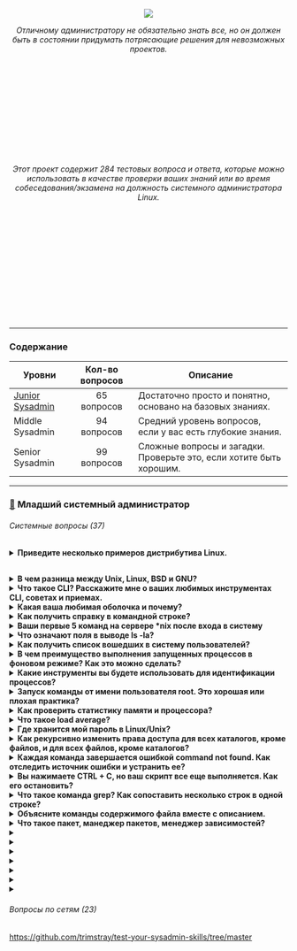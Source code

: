 <p align="center">
<img src="https://github.com/ikozhuhar/sysadmin_skills/blob/main/img/sysadmin_preview.png">
</p>

<p align="center">
<i>Отличному администратору не обязательно знать все, но он должен быть в состоянии придумать потрясающие решения для невозможных проектов.</i>
</p>

<p align="center" style="margin-top: 200px;">
<i>Этот проект содержит 284 тестовых вопроса и ответа, которые можно использовать в качестве проверки ваших знаний или во время собеседования/экзамена на ​​должность системного администратора Linux.</i>
</p>

<div style="padding: 100px;"></div>
<hr>

### Содержание

| Уровни | Кол-во вопросов | Описание |
| ---------- | :---: | ----------- |
| [Junior Sysadmin](#1) | 65 вопросов | Достаточно просто и понятно, основано на базовых знаниях. |
| Middle Sysadmin | 94 вопросов | Средний уровень вопросов, если у вас есть глубокие знания. |
| Senior Sysadmin | 99 вопросов | Сложные вопросы и загадки. Проверьте это, если хотите быть хорошим. |

<hr>

### [:large_blue_diamond:](#toc) <a name='1'>Младший системный администратор</a>

###### Системные вопросы (37)

<details style="margin-bottom: 30px;">
   <p><summary><b>Приведите несколько примеров дистрибутива Linux.</b></summary></p>

   1. **Ubuntu** — один из самых популярных и дружелюбных для новичков дистрибутивов, основанный на Debian.
   2. **Debian** — стабильный и универсальный дистрибутив, который служит основой для многих других.
   3. **Fedora** — дистрибутив, ориентированный на использование новейших технологий с фокусом на разработчиков.
   4. **Arch Linux** — дистрибутив для опытных пользователей, предоставляющий полную свободу в настройке системы.
   5. **Linux Mint** — дистрибутив, ориентированный на пользователей, привыкших к Windows, с простым и понятным интерфейсом.

[Популярные дистрибутивы Linux](https://blog.skillfactory.ru/glossary/linux/)

</details>




<details>
   <p><summary><b>В чем разница между Unix, Linux, BSD и GNU?</b></summary></p>

<b>GNU</b> на самом деле не является ОС. Это скорее набор правил или философий, регулирующих свободное программное обеспечение, которые в то же время породили множество инструментов при попытке создать ОС. Таким образом, инструменты GNU — это, по сути, открытые версии инструментов, которые уже существовали, но были переопределены, чтобы соответствовать принципам открытого программного обеспечения. <i>GNU/Linux представляет собой совокупность этих инструментов и ядра Linux</i>, образующую полноценную операционную систему, но существуют и другие GNU, например. GNU/Hurd.

<b>Unix и BSD</b> — это «старые» реализации POSIX, которые имеют различные уровни «закрытого исходного кода». Unix обычно имеет полностью закрытый исходный код, но существует столько же разновидностей Unix, сколько и Linux (если не больше). BSD обычно не считается «открытой», но на момент выпуска она считалась очень открытой. Его лицензирование также позволяло коммерческое использование с гораздо меньшими ограничениями, чем допускали более «открытые» лицензии того времени.

<b>Linux</b> — новейший из четырех. Строго говоря, это «просто ядро»; однако в целом она рассматривается как полноценная операционная система в сочетании с GNU Tools и несколькими другими основными компонентами.

Главные руководящие различия между ними заключаются в их идеалах. Unix, Linux и BSD реализуют разные идеалы. Все они соответствуют POSIX и в основном взаимозаменяемы. Некоторые из одних и тех же проблем они решают по-разному. Таким образом, кроме идеалов и способа реализации стандартов POSIX, разницы мало.
</details>




<details>
   <p><summary><b>Что такое CLI? Расскажите мне о ваших любимых инструментах CLI, советах и ​​приемах.</b></summary></p>

   <b>CLI</b> — это аббревиатура от «Интерфейс командной строки» или «Интерпретатор командного языка». Командная строка — один из самых мощных способов управления вашей системой/компьютером.

   В Unix-подобных системах <b>CLI</b> — это интерфейс, с помощью которого пользователь может вводить команды для выполнения системой. Интерфейс командной строки очень мощный, но не очень устойчив к ошибкам.

   <b>CLI</b> позволяет вам гораздо более точно манипулировать внутренними компонентами вашей системы и кодом. Он предлагает большую гибкость и контроль, чем графический интерфейс, независимо от того, какая ОС используется. Многие программы, которые вы, возможно, захотите использовать в своем программном обеспечении, размещенном, например, на Github, также требуют запуска некоторых команд в <b>CLI</b>, чтобы запустить их.

   <b>Мои любимые инструменты</b>
   
   1. `screen` — бесплатный мультиплексор терминала, я могу начать сеанс, и мои терминалы будут сохранены, даже если соединение потеряно, поэтому вы можете возобновить его позже или из дома.
   2. `ssh` — самая ценная команда для изучения, я могу использовать ее для некоторых удивительных вещей.
   3. `vi/vim` — самый популярный и мощный текстовый редактор, он универсальный, работает очень быстро даже с большими файлами.
   4. `bash-completion` — содержит ряд предопределённых правил завершения для оболочки.  

   <b>Советы и хаки</b>

- `!*` - все аргументы последней команды
- `!!` - вся последняя команда
- `!ssh` - последняя команда, начинающаяся с ssh
</details>




<details>
<p><summary><b>Какая ваша любимая оболочка и почему?</b></summary></p>

Нет однозначного мнения о любимой оболочке для Linux. Несколько вариантов, которые мне известны:

- **Bash**. Самая распространённая оболочка Linux, установлена по умолчанию в большинстве систем. Поддерживает различные сокращения и переменные, операторы цикла, контроль и подстановку вывода результатов, автодополнение имён файлов и каталогов.
- **Zsh**. Более гибкая и настраиваемая оболочка, популярная среди продвинутых пользователей. Имеет большое количество встроенных функций и поддерживает широкий спектр плагинов и тем.
- **Fish**. Подходит тем, кому нужен интерактивный терминал без особых настроек. В этой оболочке легко добавлять, удалять и использовать псевдонимы команд, а также настраивать приглашение и цветовую схему. Выбор любимой оболочки зависит от личных предпочтений и потребностей пользователя.
</details>



<details>
<p><summary><b>Как получить справку в командной строке?</b></summary></p>

Чтобы получить справку в командной строке Linux, можно использовать следующие команды:

- **help**. Предоставляет информацию о встроенных командах оболочки. Синтаксис: `help [команда]`. Например, чтобы узнать о команде cd, нужно ввести: `help cd`.
- **man**. Это сокращение от «manual» (руководство). Базовый синтаксис: `man [команда]`. Например, чтобы узнать о команде ls, нужно написать: `man ls`.
- **info**. Служит для получения более детализированной информации о командах, особенно для программ GNU. Базовый синтаксис: `info [команда]`. Например, чтобы узнать о ls, нужно ввести: `info ls`.
</details>



<details>
<p><summary><b>Ваши первые 5 команд на сервере *nix после входа в систему</b></summary></p>

- `w` — много полезной информации о времени безотказной работы сервера
- `top` — можно увидеть все запущенные процессы, а затем отсортировать их по ЦП, использованию памяти и т. д.
- `netstat` — узнать, какой порт и IP-адрес прослушивает ваш сервер и какие процессы их используют
- `df` — сообщает об объеме доступного дискового пространства, используемого файловыми системами
- `history` — сообщает, что ранее было запущено пользователем, к которому вы подключены в данный момент
</details>



<details>
<p><summary><b>Что означают поля в выводе ls -la?</b></summary></p>

В порядке вывода:

```
-rwxrw-r--    1    root   root 2048    Jan 13 07:11 db.dump
```

- права доступа к файлу,
- количество ссылок,
- имя владельца,
- группа владельцев,
- размер файла,
- время последнего изменения,
- имя файла/каталога

Права доступа к файлам отображаются следующим образом:

первый символ `-` или `l` или `d`, `d` обозначает каталог, a `-` представляет файл, `l` - это символическая ссылка (или мягкая ссылка) - специальный тип файла

три набора символов, три раза, обозначающие разрешения для владельца, группы и других:

- `r` = чтение
- `w` = запись
- `x` = исполнение

В нашем примере -rwxrw-r-- это означает, что отображается следующая строка:

- обычный файл (отображается как `-`)
- доступен для чтения, записи и выполнения владельцем (`rwx`)
- доступен только для чтения и записи группой (`rw-`)
- доступен только для чтения другими (`r--`)
</details>




<details>
<p><summary><b>Как получить список вошедших в систему пользователей?</b></summary></p>

Для получения сводки о вошедших в систему пользователях, включая каждое имя пользователя, к которому подключены пользователи терминала, дату/время входа в систему и, возможно, компьютер, с которого они выполняют подключение, введите:

```
# Команда использует файлы /var/run/utmp и /var/log/wtmp для получения подробной информации.
who
```

Для получения подробной информации, включая имя пользователя, терминал, IP-номер исходного компьютера, время начала входа, время простоя, циклы ЦП процесса, циклы ЦП задания и текущую запущенную команду, введите:

```
# Команда использует /var/run/utmp и их процессы /proc.
w
```

Также важно для отображения списка последних вошедших в систему пользователей, введите:

```
# Команда использует /var/log/wtmp.
last
```

**Полезные ресурсы:** [4 способа определить, кто вошел в систему Linux](https://www.thegeekstuff.com/2009/03/4-ways-to-identify-who-is-logged-in-on-your-linux-system/)
</details>




<details>
<p><summary><b>В чем преимущество выполнения запущенных процессов в фоновом режиме? Как это можно сделать?</b></summary></p>

Самым значительным преимуществом выполнения запущенного процесса в фоновом режиме является то, что вы можете выполнять любую другую задачу одновременно, пока другие процессы работают в фоновом режиме. Таким образом, больше процессов могут быть завершены в фоновом режиме, пока вы работаете над другими процессами. Этого можно добиться, добавив специальный символ `&` в конце команды.

Обычно приложения, которые выполняются слишком долго и не требуют взаимодействия с пользователем, отправляются в фоновый режим, чтобы мы могли продолжить работу в терминале.

Например, если вы хотите загрузить что-то в фоновом режиме, вы можете:
```
wget https://url-to-download.com/download.tar.gz &
```

При запуске указанной выше команды вы получите следующий вывод:
```
[1] 2203
```

Здесь `1` — серийный номер задания, а `2203` — PID задания.

Вы можете увидеть задания, работающие в фоновом режиме, с помощью следующей команды:
```
jobs
```

При запуске задания в фоновом режиме выводится PID задания. Вы можете завершить задание, работающее в фоновом режиме, с помощью следующей команды:

```
kill PID
```

Замените PID на PID задания. Если у вас запущено только одно задание, вы можете перевести его на передний план с помощью:

```
fg
```

Если у вас запущено несколько задач в фоновом режиме, вы можете перевести любую задачу на передний план с помощью:

```
fg %#
```

Замените `#` на серийный номер задания.

**Полезные ресурсы:**
1. [Запустить процесс Unix в фоновом режиме](https://servicenow.iu.edu/kb?id=kb_article_view&sysparm_article=KB0026038)
2. [Каковы преимущества работы приложений в фоновом режиме?](https://unix.stackexchange.com/questions/162186/what-is-are-the-advantages-of-running-applications-in-backgound)


</details>




<details>
<p><summary><b>Какие инструменты вы будете использовать для идентификации процессов?</b></summary></p>

Чтобы идентифицировать процессы в Linux, можно использовать следующие методы:

- **Использование файловой системы /proc**. В ней хранятся директории, названия которых соответствуют идентификаторам PID. Каждая из них описывает конкретный процесс, запущенный в ОС. Название процесса хранится в файле comm.
- **Использование утилит top и glances**. Утилита top отображает постоянно обновляемую сводную информацию о процессах и операционной системе. В колонках PID и COMMAND записаны идентификаторы процессов и названия, которые им соответствуют. Инструмент glances предоставляет полный обзор системных ресурсов в удобном и интерактивном интерфейсе.
- **Использование команды ps**. По умолчанию команда ps выводит на экран информацию только о текущих запущенных процессах. Однако у неё есть опции, которые позволяют отобразить в терминале данные о всех процессах ОС. Например, `a` — выводит на дисплей процессы всех пользователей, `u` — отображает дополнительную полезную информацию, `x` — выводит процессы, не связанные с каким-либо запущенным окном терминала.
</details>




<details>
<p><summary><b>Запуск команды от имени пользователя root. Это хорошая или плохая практика?</b></summary></p>

Запуск (всего) от имени root плох, потому что:

**Глупость**: ничто не мешает вам совершить неосторожную ошибку. Если вы попытаетесь изменить систему любым потенциально опасным способом, вам нужно использовать sudo, который обеспечивает паузу (пока вы вводите пароль), чтобы убедиться, что вы не собираетесь совершить ошибку.

**Безопасность**: сложнее взломать, если вы не знаете учетную запись администратора. root означает, что у вас уже есть половина рабочего набора учетных данных администратора.

**Вам это на самом деле не нужно**: если вам нужно запустить несколько команд от имени root, и вас раздражает необходимость вводить пароль несколько раз, когда срок действия sudo истек, все, что вам нужно сделать, это sudo -i, и вы теперь root. Хотите запустить несколько команд с помощью каналов? Тогда используйте sudo sh -c "command1 | command2".

**Вы всегда можете использовать его в консоли восстановления**: консоль восстановления позволяет вам восстановиться после серьезной ошибки или исправить проблему, вызванную приложением (которое вам все равно пришлось запустить как sudo). В этом случае в Ubuntu нет пароля для учетной записи root, но вы можете поискать в Интернете, как его изменить — это усложнит задачу для любого, кто имеет физический доступ к вашему ящику, чтобы нанести вред.
</details>




<details>
<p><summary><b>Как проверить статистику памяти и процессора?</b></summary></p>

Вы бы использовали `top/htop` для обоих. Используя команду `free` и `vmstat`, мы можем отобразить статистику физической и виртуальной памяти соответственно. С помощью команды `sar` мы видим загрузку ЦП и другую статистику (но sar даже не установлен в большинстве систем).
</details>




<details>
<p><summary><b>Что такое load average?</b></summary></p>

**Load Average** — это «средние значения нагрузки системы», которые показывают потребность запущенного потока (задачи) в системе как среднее число запущенных и ожидающих потоков. Это измеряет потребность, которая может быть больше, чем то, что система обрабатывает в данный момент. Большинство инструментов показывают три средних значения, за 1, 5 и 15 минут.

Эти 3 числа не являются числами для разных ЦП. Эти числа являются средними значениями числа нагрузки за определенный период времени (за последние 1, 5 и 15 минут).

**Load Average** обычно описывается как «средняя длина очереди выполнения». Поэтому несколько процессов или потоков, потребляющих ресурсы ЦП, могут поднять среднее значение нагрузки выше 1. Нет проблем, если **Load Average** меньше общего числа ядер ЦП. Но если оно становится больше числа ЦП, это означает, что некоторые потоки/процессы останутся в очереди, готовые к запуску, но ожидающие свободного ЦП.

Это предназначено для того, чтобы дать вам представление о состоянии системы, усредненном за несколько периодов времени. Поскольку он усредняется, требуется время, чтобы вернуться к 0 после того, как на систему была возложена большая нагрузка.

Некоторые толкования:
- если средние значения равны 0,0, то ваша система простаивает
- если среднее значение за 1 минуту выше, чем средние значения за 5 или 15 минут, то нагрузка увеличивается
- если среднее значение за 1 минуту ниже, чем средние значения за 5 или 15 минут, то нагрузка уменьшается
- если они выше, чем количество ваших ЦП, то у вас могут быть проблемы с производительностью

</details>




<details>
<p><summary><b>Где хранится мой пароль в Linux/Unix?</b></summary></p>

Пароли вообще нигде не хранятся в системе. В `/etc/shadow` хранятся так называемые хэши паролей.

Хеш некоторого текста создается путем выполнения так называемой односторонней функции над текстом (паролем), тем самым создавая строку для проверки. По замыслу «невозможно» (вычислительно неосуществимо) обратить этот процесс вспять.

Более старые версии Unix хранили зашифрованные пароли в `/etc/passwd` вместе с другой информацией о каждой учетной записи.

Более новые версии просто имеют `*` в соответствующем поле в `/etc/passwd` и используют `/etc/shadow` для хранения пароля, отчасти для того, чтобы никто не получил доступ на чтение паролей, когда им нужны только другие данные (**shadow обычно защищен сильнее, чем passwd**).

Для получения дополнительной информации обратитесь к `man crypt`, `man shadow`, `man passwd`.
</details>




<details>
<p><summary><b>Как рекурсивно изменить права доступа для всех каталогов, кроме файлов, и для всех файлов, кроме каталогов?</b></summary></p>

Чтобы изменить все каталоги, например, на 755 (drwxr-xr-x):
```
find /opt/data -type d -exec chmod 755 {} \;
```

Чтобы изменить все файлы, например, на 644 (-rw-r--r--):

```
find /opt/data -type f -exec chmod 644 {} \;
```
**Подробнее:** - [Как изменить разрешения для папки и ее подпапок/файлов?](https://stackoverflow.com/questions/3740152/how-do-i-change-permissions-for-a-folder-and-its-subfolders-files?rq=1)

</details>




<details>
<p><summary><b>Каждая команда завершается ошибкой command not found. Как отследить источник ошибки и устранить ее?</b></summary></p>

Похоже, что в какой-то момент происходит перезапись переменной среды PATH по умолчанию. Тип ошибок, которые у вас есть, указывает на то, что PATH не содержит, например, /bin, где находятся команды (включая bash).

One way to begin debugging your bash script or command would be to start a subshell with the `-x` option:

```
bash --login -x
```

Это покажет вам каждую команду и ее аргументы, которые выполняются при запуске этой оболочки.

Также очень полезно показать значения переменной PATH:

```
echo $PATH
```

Если вы запустите это:

```
PATH=/bin:/sbin:/usr/bin:/usr/sbin
```

Большинство команд должны начать работать - и тогда вы можете редактировать `~/.bash_profile` вместо `~/.bashrc` и исправить то, что сбрасывает `PATH` там. Значения переменной `PATH` по умолчанию для root и других пользователей находятся в файле `/etc/profile`.

</details>




<details>
<p><summary><b>Вы нажимаете CTRL + C, но ваш скрипт все еще выполняется. Как его остановить?</b></summary></p>

В большинстве случаев вы можете остановить работающий скрипт, используя комбинацию клавиш `CTRL + C`. Это посылает сигнал прерывания (SIGINT) скрипту, который завершает его выполнение. Если это не сработало и скрипт все еще выполняется, вы можете попробовать использовать комбинацию `CTRL + \`, которая посылает сигнал выхода (SIGQUIT) скрипту, который может немедленно завершить его.

В качестве альтернативы, если вы используете терминал или интерфейс командной строки, вы можете попробовать использовать команду `kill`, чтобы отправить сигнал процессу скрипта. Вы можете узнать идентификатор процесса (PID) скрипта, используя команду ps или top, а затем использовать `kill + PID`, чтобы остановить скрипт.

В некоторых случаях вам может потребоваться использовать команду `kill -9`, чтобы принудительно остановить скрипт, так как обычная команда `kill` может не сработать, если скрипт завис или не отвечает. Параметр `-9` посылает сигнал SIGKILL, который заставляет процесс немедленно остановиться.
</details>




<details>
<p><summary><b>Что такое команда grep? Как сопоставить несколько строк в одной строке?</b></summary></p>

Утилиты grep — это семейство инструментов Unix, включая egrep и fgrep.

grep ищет шаблоны файлов. Если вы ищете определенный шаблон в выводе другой команды, grep выделяет соответствующие строки. Используйте эту команду grep для поиска в файлах журналов, определенных процессах и т. д.

Для сопоставления нескольких строк:

```
grep -E "string1|string2" filename
```

или

```
grep -e "string1" -e "string2" filename
```

**Подробнее:** - [About grep](https://servicenow.iu.edu/kb?id=kb_article_view&sysparm_article=KB0026011)

</details>




<details>
<p><summary><b>Объясните команды содержимого файла вместе с описанием.</b></summary></p>

- `head`: для проверки начала файла.
- `tail`: для проверки конца файла. Это обратная команда head.
- `cat`: используется для просмотра, создания, объединения файлов.
- `more`: используется для отображения текста в окне терминала в виде пейджера.
- `less`: используется для просмотра текста в обратном направлении, а также обеспечивает перемещение по одной строке.

</details>




<details>
<p><summary><b>Что такое пакет, манеджер пакетов, менеджер зависимостей?</b></summary></p>

**Пакет** (package) — это специальным образом подготовленный архив, содержащий само программное обеспечение, его конфигурационные файлы, его данные и управляющую информацию. Управляющая информация пакета включает контрольные суммы устанавливаемых файлов, зависимости устанавливаемого пакета от других пакетов, краткое описание пакета, сценарии установки, сценарии удаления пакета и прочие данные, необходимые менеджеру пакетов.

**Менеджер пакетов** производит непосредственную установку и удаление пакетов программного обеспечения, а также ведет их учет в системе. Вспомогательная «грязная» работа по подбору зависящих друг от друга пакетов, получению их из репозиториев (например, скачивание с FTP/HTTP-серверов), выбору правильных версий пакетов, определению правильного их порядка установки достается менеджеру зависимостей.

При помощи менеджера пакетов всегда можно узнать имя пакета, в который входит та или иная установленная компонента операционной системы (например, /bin/date), или, наоборот, узнать список компонент, установленных из указанного пакета (например, coreutils). 

```
which -a date
dpkg -S /bin/date
dpkg -L coreutils
```

Условно, можно выделить две ветви операционной системы Linux — ветвь debian, к которой относятся дистрибутивы W:[Debian] и W:[Ubuntu], и ветвь redhat, куда нужно отнести W:[RHEL], W:[CentOS] и W:[Fedora], В debian-ветви используется пакетный менеджер `dpkg` и построенные над ним **менеджеры зависимостей** `apt`, `aptitude`, `synaptic` и `software-center`, а в ветви redhat — пакетный менеджер `rpm` и основной менеджер зависимостей `yum`.

Если при попытке выполнить ту или иную команду операционной системы Ubuntu Linux обнаружится, что нужный пакет с программным обеспечением не установлен, то при наличии доступа в Интернет можно тривиальным способом доустановить недостающие компоненты

```
sudo apt install finger
```

Когда нужно узнать, с каким, даже еще неустановленным, пакетом программного обеспечения поставляется тот или иной файл, может выручить утилита `apt-file`. В обратную сторону посмотреть список файлов, входящих в еще неустановленный пакет, можно этой же утилитой.

```
apt-file search bin/7z
apt-file show p7zip
```

</details>




<details>
<p><summary><b></b></summary></p>
</details>




<details>
<p><summary><b></b></summary></p>
</details>




<details>
<p><summary><b></b></summary></p>
</details>




<details>
<p><summary><b></b></summary></p>
</details>




<details>
<p><summary><b></b></summary></p>
</details>




<details>
<p><summary><b></b></summary></p>
</details>




<details>
<p><summary><b></b></summary></p>
</details>

###### Вопросы по сетям (23)

https://github.com/trimstray/test-your-sysadmin-skills/tree/master
